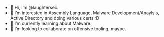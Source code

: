 - 👋 Hi, I’m @laughtersec.
- 👀 I’m interested in Assembly Language, Malware Development/Anaylsis, Active Directory and doing various certs :D
- 🌱 I’m currently learning about Malware.
- 💞️ I’m looking to collaborate on offensive tooling, maybe.
